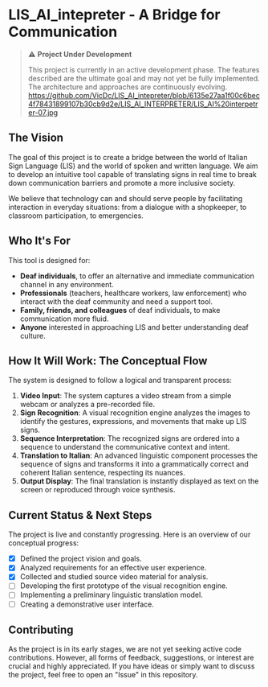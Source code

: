 # LIS_AI_intepreter - A Bridge for Communication

> ⚠️ **Project Under Development**
>
> This project is currently in an active development phase. The features described are the ultimate goal and may not yet be fully implemented. The architecture and approaches are continuously evolving.
https://github.com/VicDc/LIS_AI_intepreter/blob/6135e27aa1f00c6bec4f78431899107b30cb9d2e/LIS_AI_INTERPRETER/LIS_AI%20interpetrer-07.jpg
## The Vision

The goal of this project is to create a bridge between the world of Italian Sign Language (LIS) and the world of spoken and written language. We aim to develop an intuitive tool capable of translating signs in real time to break down communication barriers and promote a more inclusive society.

We believe that technology can and should serve people by facilitating interaction in everyday situations: from a dialogue with a shopkeeper, to classroom participation, to emergencies.

## Who It's For

This tool is designed for:

* **Deaf individuals**, to offer an alternative and immediate communication channel in any environment.
* **Professionals** (teachers, healthcare workers, law enforcement) who interact with the deaf community and need a support tool.
* **Family, friends, and colleagues** of deaf individuals, to make communication more fluid.
* **Anyone** interested in approaching LIS and better understanding deaf culture.

## How It Will Work: The Conceptual Flow

The system is designed to follow a logical and transparent process:

1.  **Video Input**: The system captures a video stream from a simple webcam or analyzes a pre-recorded file.
2.  **Sign Recognition**: A visual recognition engine analyzes the images to identify the gestures, expressions, and movements that make up LIS signs.
3.  **Sequence Interpretation**: The recognized signs are ordered into a sequence to understand the communicative context and intent.
4.  **Translation to Italian**: An advanced linguistic component processes the sequence of signs and transforms it into a grammatically correct and coherent Italian sentence, respecting its nuances.
5.  **Output Display**: The final translation is instantly displayed as text on the screen or reproduced through voice synthesis.

## Current Status & Next Steps

The project is live and constantly progressing. Here is an overview of our conceptual progress:

- [x] Defined the project vision and goals.
- [x] Analyzed requirements for an effective user experience.
- [x] Collected and studied source video material for analysis.
- [ ] Developing the first prototype of the visual recognition engine.
- [ ] Implementing a preliminary linguistic translation model.
- [ ] Creating a demonstrative user interface.

## Contributing

As the project is in its early stages, we are not yet seeking active code contributions. However, all forms of feedback, suggestions, or interest are crucial and highly appreciated. If you have ideas or simply want to discuss the project, feel free to open an "Issue" in this repository.
